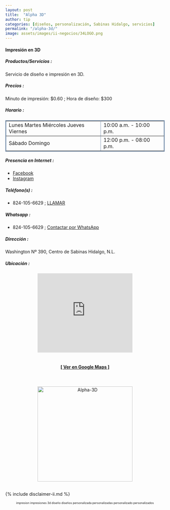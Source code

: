 ```yaml
---
layout: post
title:  "Alpha 3D"
author: tip
categories: [diseños, personalización, Sabinas Hidalgo, servicios]
permalink: "/alpha-3d/"
image: assets/images/ii-negocios/34LOGO.png
---
```

#### Impresión en 3D

##### Productos/Servicios :

Servicio de diseño e impresión en 3D.

##### Precios :

Minuto de impresión: $0.60 ; Hora de diseño: $300

##### Horario :

<table border="2" bordercolor="#8299b3" cellpadding="4" cellspacing="5">
<colgroup>
    <col width="60%" />
    <col width="40%" />
</colgroup>
    <tbody>
        <tr>
            <td>Lunes Martes Miércoles Jueves Viernes</td>
            <td>10:00 a.m. - 10:00 p.m.</td>
        </tr>
        <tr>
            <td>Sábado Domingo</td>
            <td>12:00 p.m. - 08:00 p.m.</td>
        </tr>
    </tbody>
</table>

##### Presencia en Internet :

- [Facebook][FB]
- [Instagram][IG]

##### Teléfono(s) :

- 824-105-6629 ; [LLAMAR][Tel1]

##### Whatsapp :

- 824-105-6629 ; [Contactar por WhatsApp][WA1]


[FB]: https://www.facebook.com/Alpha3DSH/
[IG]: https://www.instagram.com/alpha3dsh/

[Tel1]: tel:+528241056629

[WA1]: https://wa.me/528241056629?text=Hola,%20saludos%20desde%20PiiDO

##### Dirección :

Washington Nº 390, Centro de Sabinas Hidalgo, N.L.

##### Ubicación :

<!--..... MAPAS .....-->
<center>
    <iframe allowfullscreen="" height="250" loading="lazy" src="https://www.google.com/maps/embed?pb=!1m18!1m12!1m3!1d3570.336967074797!2d-100.1825770824709!3d26.50928504636934!2m3!1f0!2f0!3f0!3m2!1i1024!2i768!4f13.1!3m3!1m2!1s0x86623eba1656b8b5%3A0x39025c505ce48093!2sWashington%20390%2C%20Centro%20de%20Sabinas%20Hidalgo%2C%2065200%20Sabinas%20Hidalgo%2C%20N.L.!5e0!3m2!1sen!2smx!4v1620421935309!5m2!1sen!2smx" style="border: 0;" width="300"></iframe><!--//CAMBIAR : width="300" height="250" acá arriba ^^-->
	<br />
	<br />
	<a href="https://goo.gl/maps/UPrhMghsNAufZshN7" target="_blank"><h4>[ Ver en Google Maps ]</h4></a><!--//CAMBIAR únicamente URL aquí-->
	<br />
	<br />
</center>
<!--..... /MAPAS .....-->

<!-- ===== 2da IMAGEN ===== --> 
<center>
    <img src="{{ site.baseurl }}/assets/images/ii-negocios/34producto.png" alt="Alpha-3D" style="height: 300px;"/>
</center>

<br />

<!-- Disclaimer & palabras clave
================================================== -->
{% include disclaimer-ii.md %}
<center>
	<span style="font-size: xx-small;">
		<!--Palabras Clave-->impresion impresiones 3d diseño diseños personalizada personalizadas personalizado personalizados
	</span>
</center>



<!-- END
================================================== -->